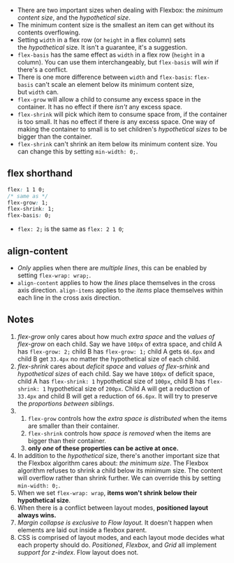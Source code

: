 - There are two important sizes when dealing with Flexbox: the _minimum content size_, and the _hypothetical size_.
- The minimum content size is the smallest an item can get without its contents overflowing.
- Setting `width` in a flex row (or `height` in a flex column) sets the _hypothetical_ size. It isn't a guarantee, it's a suggestion.
- `flex-basis` has the same effect as `width` in a flex row (`height` in a column). You can use them interchangeably, but `flex-basis` will *win* if there's a conflict.
- There is one more difference between `width` and `flex-basis`: `flex-basis` can't scale an element below its minimum content size, but `width` can.
- `flex-grow` will allow a child to consume any excess space in the container. It has no effect if there *isn't* any excess space.
- `flex-shrink` will pick which item to consume space from, if the container is too small. It has no effect if there _is_ any excess space. One way of making the container to small is to set children's *hypothetical sizes* to be bigger than the container. 
- `flex-shrink` can't shrink an item below its minimum content size. You can change this by setting `min-width: 0;`.

## flex shorthand
```css
flex: 1 1 0;
/* same as */
flex-grow: 1;
flex-shrink: 1;
flex-basis: 0;
```
- `flex: 2;` is the same as `flex: 2 1 0`;

## align-content
- *Only* applies when there are *multiple lines*, this can be enabled by setting `flex-wrap: wrap;`.
- `align-content` applies to how the *lines* place themselves in the cross axis direction. `align-items` applies to the *items* place themselves within each line in the cross axis direction.

## Notes
1. *flex-grow* only cares about how much *extra space* and the *values of flex-grow* on each child. Say we have `100px` of extra space, and child A has `flex-grow: 2;` child B has `flex-grow: 1;` child A gets `66.6px` and child B get `33.4px` no matter the hypothetical size of each child.
2. *flex-shrink* cares about *deficit space* and *values of flex-srhink* and *hypothetical sizes* of each child. Say we have `100px` of deficit space, child A has `flex-shrink: 1` hypothetical size of `100px`, child B has `flex-shrink: 1` hypothetical size of `200px`. Child A will get a reduction of `33.4px` and child B will get a reduction of `66.6px`. It will try to preserve the *proportions between siblings*.
3. 
	1. `flex-grow` controls how the _extra space is distributed_ when the items are smaller than their container.
	2. `flex-shrink` controls how _space is removed_ when the items are bigger than their container.
	3. **only _one_ of these properties can be active at once.**
4. In addition to the _hypothetical_ size, there's another important size that the Flexbox algorithm cares about: _the minimum size_. The Flexbox algorithm refuses to shrink a child below its minimum size. The content will overflow rather than shrink further. We can override this by setting `min-width: 0;`. 
5. When we set `flex-wrap: wrap`, **items won't shrink below their hypothetical size**.
6. When there is a conflict between layout modes, **positioned layout always wins.**
7. _Margin collapse is exclusive to Flow layout._ It doesn't happen when elements are laid out inside a flexbox parent.
8. CSS is comprised of layout modes, and each layout mode decides what each property should do. *Positioned*, *Flexbox*, and *Grid* all implement *support for z-index*. Flow layout does not.
